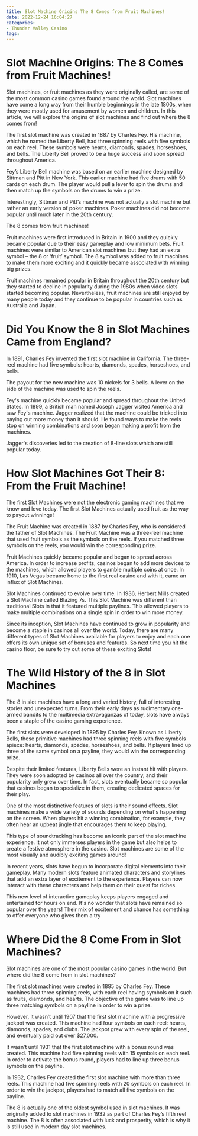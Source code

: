 ```yaml
---
title: Slot Machine Origins The 8 Comes from Fruit Machines!
date: 2022-12-24 16:04:27
categories:
- Thunder Valley Casino
tags:
---
```



#  Slot Machine Origins: The 8 Comes from Fruit Machines!

Slot machines, or fruit machines as they were originally called, are some of the most common casino games found around the world. Slot machines have come a long way from their humble beginnings in the late 1800s, when they were mostly used for amusement by women and children. In this article, we will explore the origins of slot machines and find out where the 8 comes from!

The first slot machine was created in 1887 by Charles Fey. His machine, which he named the Liberty Bell, had three spinning reels with five symbols on each reel. These symbols were hearts, diamonds, spades, horseshoes, and bells. The Liberty Bell proved to be a huge success and soon spread throughout America.

Fey’s Liberty Bell machine was based on an earlier machine designed by Sittman and Pitt in New York. This earlier machine had five drums with 50 cards on each drum. The player would pull a lever to spin the drums and then match up the symbols on the drums to win a prize.

Interestingly, Sittman and Pitt’s machine was not actually a slot machine but rather an early version of poker machines. Poker machines did not become popular until much later in the 20th century.

The 8 comes from fruit machines!

Fruit machines were first introduced in Britain in 1900 and they quickly became popular due to their easy gameplay and low minimum bets. Fruit machines were similar to American slot machines but they had an extra symbol – the 8 or ‘fruit’ symbol. The 8 symbol was added to fruit machines to make them more exciting and it quickly became associated with winning big prizes.

Fruit machines remained popular in Britain throughout the 20th century but they started to decline in popularity during the 1980s when video slots started becoming popular. Nevertheless, fruit machines are still enjoyed by many people today and they continue to be popular in countries such as Australia and Japan.

#  Did You Know the 8 in Slot Machines Came from England?

In 1891, Charles Fey invented the first slot machine in California. The three-reel machine had five symbols: hearts, diamonds, spades, horseshoes, and bells.

The payout for the new machine was 10 nickels for 3 bells. A lever on the side of the machine was used to spin the reels.

Fey's machine quickly became popular and spread throughout the United States. In 1899, a British man named Joseph Jagger visited America and saw Fey's machine. Jagger realized that the machine could be tricked into paying out more money than it should. He found ways to make the reels stop on winning combinations and soon began making a profit from the machines.

Jagger's discoveries led to the creation of 8-line slots which are still popular today.

#  How Slot Machines Got Their 8: From the Fruit Machine!

The first Slot Machines were not the electronic gaming machines that we know and love today. The first Slot Machines actually used fruit as the way to payout winnings!

The Fruit Machine was created in 1887 by Charles Fey, who is considered the father of Slot Machines. The Fruit Machine was a three-reel machine that used fruit symbols as the symbols on the reels. If you matched three symbols on the reels, you would win the corresponding prize.

Fruit Machines quickly became popular and began to spread across America. In order to increase profits, casinos began to add more devices to the machines, which allowed players to gamble multiple coins at once. In 1910, Las Vegas became home to the first real casino and with it, came an influx of Slot Machines.

Slot Machines continued to evolve over time. In 1936, Herbert Mills created a Slot Machine called Blazing 7s. This Slot Machine was different than traditional Slots in that it featured multiple paylines. This allowed players to make multiple combinations on a single spin in order to win more money.

Since its inception, Slot Machines have continued to grow in popularity and become a staple in casinos all over the world. Today, there are many different types of Slot Machines available for players to enjoy and each one offers its own unique set of bonuses and features. So next time you hit the casino floor, be sure to try out some of these exciting Slots!

#  The Wild History of the 8 in Slot Machines

The 8 in slot machines have a long and varied history, full of interesting stories and unexpected turns. From their early days as rudimentary one-armed bandits to the multimedia extravaganzas of today, slots have always been a staple of the casino gaming experience.

The first slots were developed in 1895 by Charles Fey. Known as Liberty Bells, these primitive machines had three spinning reels with five symbols apiece: hearts, diamonds, spades, horseshoes, and bells. If players lined up three of the same symbol on a payline, they would win the corresponding prize.

Despite their limited features, Liberty Bells were an instant hit with players. They were soon adopted by casinos all over the country, and their popularity only grew over time. In fact, slots eventually became so popular that casinos began to specialize in them, creating dedicated spaces for their play.

One of the most distinctive features of slots is their sound effects. Slot machines make a wide variety of sounds depending on what's happening on the screen. When players hit a winning combination, for example, they often hear an upbeat jingle that encourages them to keep playing.

This type of soundtracking has become an iconic part of the slot machine experience. It not only immerses players in the game but also helps to create a festive atmosphere in the casino. Slot machines are some of the most visually and audibly exciting games around!

In recent years, slots have begun to incorporate digital elements into their gameplay. Many modern slots feature animated characters and storylines that add an extra layer of excitement to the experience. Players can now interact with these characters and help them on their quest for riches.

This new level of interactive gameplay keeps players engaged and entertained for hours on end. It's no wonder that slots have remained so popular over the years! Their mix of excitement and chance has something to offer everyone who gives them a try

#  Where Did the 8 Come From in Slot Machines?

Slot machines are one of the most popular casino games in the world. But where did the 8 come from in slot machines?

The first slot machines were created in 1895 by Charles Fey. These machines had three spinning reels, with each reel having symbols on it such as fruits, diamonds, and hearts. The objective of the game was to line up three matching symbols on a payline in order to win a prize.

However, it wasn’t until 1907 that the first slot machine with a progressive jackpot was created. This machine had four symbols on each reel: hearts, diamonds, spades, and clubs. The jackpot grew with every spin of the reel, and eventually paid out over $27,000.

It wasn’t until 1931 that the first slot machine with a bonus round was created. This machine had five spinning reels with 15 symbols on each reel. In order to activate the bonus round, players had to line up three bonus symbols on the payline.

In 1932, Charles Fey created the first slot machine with more than three reels. This machine had five spinning reels with 20 symbols on each reel. In order to win the jackpot, players had to match all five symbols on the payline.

The 8 is actually one of the oldest symbol used in slot machines. It was originally added to slot machines in 1932 as part of Charles Fey’s fifth reel machine. The 8 is often associated with luck and prosperity, which is why it is still used in modern day slot machines.